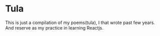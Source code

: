 # Tula

This is just a compilation of my poems(tula), I that wrote past few years. And reserve as my practice in learning Reactjs.

